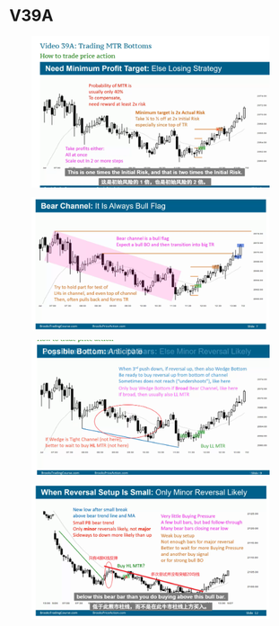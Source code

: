 # V39A

<figure><img src="../../.gitbook/assets/V39A01.png" alt=""><figcaption></figcaption></figure>

<figure><img src="../../.gitbook/assets/V39A02.png" alt=""><figcaption></figcaption></figure>

<figure><img src="../../.gitbook/assets/V39A03.png" alt=""><figcaption></figcaption></figure>

<figure><img src="../../.gitbook/assets/V39A04.png" alt=""><figcaption></figcaption></figure>

